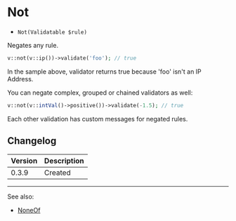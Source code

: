 # Not

- `Not(Validatable $rule)`

Negates any rule.

```php
v::not(v::ip())->validate('foo'); // true
```

In the sample above, validator returns true because 'foo' isn't an IP Address.

You can negate complex, grouped or chained validators as well:

```php
v::not(v::intVal()->positive())->validate(-1.5); // true
```

Each other validation has custom messages for negated rules.

## Changelog

Version | Description
--------|-------------
  0.3.9 | Created

***
See also:

- [NoneOf](NoneOf.md)
